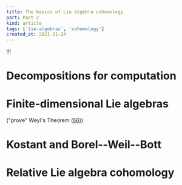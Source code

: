 ```yaml
---
title: The basics of Lie algebra cohomology
part: Part 2
kind: article
tags: ['lie-algebras', 'cohomology']
created_at: 2021-11-24
---
```


!!!

<!-- more -->


# Decompositions for computation


# Finite-dimensional Lie algebras

("prove" Weyl's Theorem ([§6](https://www.mathematik.tu-darmstadt.de/media/algebra/dafra/notizen/2018-11-15_Zorbach_liecohomology.pdf)))


# Kostant and Borel--Weil--Bott


# Relative Lie algebra cohomology